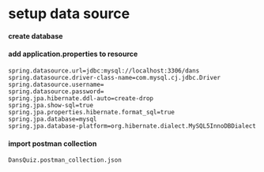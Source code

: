 # setup data source
#### create database
#### add application.properties to resource
```properties
spring.datasource.url=jdbc:mysql://localhost:3306/dans
spring.datasource.driver-class-name=com.mysql.cj.jdbc.Driver
spring.datasource.username=
spring.datasource.password=
spring.jpa.hibernate.ddl-auto=create-drop
spring.jpa.show-sql=true
spring.jpa.properties.hibernate.format_sql=true
spring.jpa.database=mysql
spring.jpa.database-platform=org.hibernate.dialect.MySQL5InnoDBDialect
```
#### import postman collection
`DansQuiz.postman_collection.json`